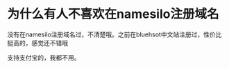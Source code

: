 # 为什么有人不喜欢在namesilo注册域名


没有在namesilo注册域名过，不清楚哦。之前在bluehsot中文站注册过，性价比挺高的，感觉还不错哦<img src="static/image/smiley/default/titter.gif" smilieid="9" border="0" alt="" /><img src="static/image/smiley/default/titter.gif" smilieid="9" border="0" alt="" />

支持支付宝的，我都不用。
